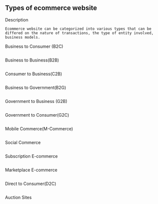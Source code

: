## Types of ecommerce website

Description
```text
Ecommerce website can be categorized into various types that can be differed on the nature of transactions, the type of entity involved, business models.

```
Business to Consumer (B2C)
```text

```

Business to Business(B2B)
```text

```

Consumer to Business(C2B)
```text

```

Business to Government(B2G)
```text

```
 
Government to Business (G2B)
```text

```

Government to Consumer(G2C)
```text

```

Mobile Commerce(M-Commerce)
```text

```

Social Commerce
```text

```
Subscription E-commerce
```text

```

Marketplace E-commerce
```text

```

Direct to Consumer(D2C)
```text

```

Auction Sites
```text

```
